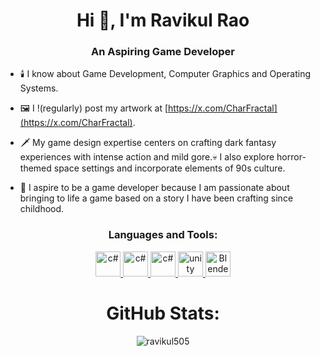 <h1 align="center">Hi 👋, I'm Ravikul Rao</h1>
<h3 align="center">An Aspiring Game Developer</h3>

- 🕯️ I know about Game Development, Computer Graphics and Operating Systems.
  
- 🖼️ I !(regularly) post my artwork at [https://x.com/CharFractal](https://x.com/CharFractal).
  
- 🗡️ My game design expertise centers on crafting dark fantasy experiences with intense action and mild gore.💀 I also explore horror-themed space settings and incorporate elements of 90s culture.
  
- 🌟 I aspire to be a game developer because I am passionate about bringing to life a game based on a story I have been crafting since childhood.

<h3 align="center">Languages and Tools:</h3>
<p align="center">
  <a href="https://docs.microsoft.com/en-us/dotnet/csharp/" target="_blank">
    <img src="https://cdn.worldvectorlogo.com/logos/c-1.svg" alt="c#" width="40" height="40"/>
  </a>
  <a href="https://docs.microsoft.com/en-us/dotnet/csharp/" target="_blank">
    <img src="https://cdn.worldvectorlogo.com/logos/c.svg" alt="c#" width="40" height="40"/>
  </a>
  <a href="https://docs.microsoft.com/en-us/dotnet/csharp/" target="_blank">
    <img src="https://cdn.worldvectorlogo.com/logos/c--4.svg" alt="c#" width="40" height="40"/>
  </a>
  <a href="https://unity.com/" target="_blank">
    <img src="https://cdn.worldvectorlogo.com/logos/unity-69.svg" alt="unity" width="40" height="40"/>
  </a>
    <a href="https://docs.blender.org/" target="_blank">
    <img src="https://cdn.worldvectorlogo.com/logos/blender-2.svg" alt="Blender" width="40" height="40"/>
  </a>
</p>

<h1 align="center">GitHub Stats:</h1>
<div >
  <p align="center"><img align="center" src="https://github-readme-streak-stats.herokuapp.com/?user=CharFractal&show_icons=true&locale=en&layout=compact&theme=algolia" alt="ravikul505" /></p>
</div> 

